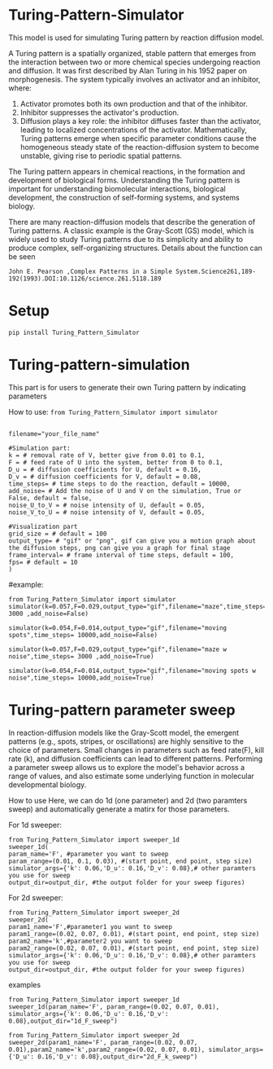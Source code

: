 # Turing-Pattern-Simulator
This model is used for simulating Turing pattern by reaction diffusion model.

A Turing pattern is a spatially organized, stable pattern that emerges from the interaction between two or more chemical species undergoing reaction and diffusion. It was first described by Alan Turing in his 1952 paper on morphogenesis. The system typically involves an activator and an inhibitor, where:
1. Activator promotes both its own production and that of the inhibitor.
2. Inhibitor suppresses the activator's production.
3. Diffusion plays a key role: the inhibitor diffuses faster than the activator, leading to localized concentrations of the activator.
Mathematically, Turing patterns emerge when specific parameter conditions cause the homogeneous steady state of the reaction-diffusion system to become unstable, giving rise to periodic spatial patterns.

The Turing pattern appears in chemical reactions, in the formation and development of biological forms. Understanding the Turing pattern is important for understanding biomolecular interactions, biological development, the construction of self-forming systems, and systems biology. 

There are many reaction-diffusion models that describe the generation of Turing patterns. A classic example is the Gray-Scott (GS) model, which is widely used to study Turing patterns due to its simplicity and ability to produce complex, self-organizing structures. Details about the function can be seen

```John E. Pearson ,Complex Patterns in a Simple System.Science261,189-192(1993).DOI:10.1126/science.261.5118.189```


# Setup
```pip install Turing_Pattern_Simulator```

# Turing-pattern-simulation
This part is for users to generate their own Turing pattern by indicating parameters

How to use:
```from Turing_Pattern_Simulator import simulator```
```simulator(

filename="your_file_name"

#Simulation part:
k = # removal rate of V, better give from 0.01 to 0.1,
F = # feed rate of U into the system, better from 0 to 0.1,
D_u = # diffusion coefficients for U, default = 0.16,
D_v = # diffusion coefficients for V, default = 0.08,
time_steps= # time steps to do the reaction, default = 10000,
add_noise= # Add the noise of U and V on the simulation, True or False, default = false,
noise_U_to_V = # noise intensity of U, default = 0.05,
noise_V_to_U = # noise intensity of V, default = 0.05,

#Visualization part
grid_size = # default = 100
output_type= # "gif" or "png", gif can give you a motion graph about the diffusion steps, png can give you a graph for final stage
frame_interval= # frame interval of time steps, default = 100,
fps= # default = 10
)
```
#example:
```
from Turing_Pattern_Simulator import simulator
simulator(k=0.057,F=0.029,output_type="gif",filename="maze",time_steps= 3000 ,add_noise=False)
```

```
simulator(k=0.054,F=0.014,output_type="gif",filename="moving spots",time_steps= 10000,add_noise=False)
```
```
simulator(k=0.057,F=0.029,output_type="gif",filename="maze w noise",time_steps= 3000 ,add_noise=True)

```

```
simulator(k=0.054,F=0.014,output_type="gif",filename="moving spots w noise",time_steps= 10000,add_noise=True)
```

# Turing-pattern parameter sweep
In reaction-diffusion models like the Gray-Scott model, the emergent patterns (e.g., spots, stripes, or oscillations) are highly sensitive to the choice of parameters. Small changes in parameters such as feed rate(F), kill rate (k), and diffusion coefficients can lead to different patterns. Performing a parameter sweep allows us to explore the model's behavior across a range of values, and also estimate some underlying function in molecular developmental biology.

How to use
Here, we can do 1d (one parameter) and 2d (two paramters sweep) and automatically generate a matirx for those parameters.

For 1d sweeper:
```
from Turing_Pattern_Simulator import sweeper_1d
sweeper_1d(
param_name='F', #parameter you want to sweep
param_range=(0.01, 0.1, 0.03), #(start point, end point, step size)
simulator_args={'k': 0.06,'D_u': 0.16,'D_v': 0.08},# other paramters you use for sweep 
output_dir=output_dir, #the output folder for your sweep figures)
```

For 2d sweeper:
```
from Turing_Pattern_Simulator import sweeper_2d
sweeper_2d(
param1_name='F',#parameter1 you want to sweep
param1_range=(0.02, 0.07, 0.01), #(start point, end point, step size)
param2_name='k',#parameter2 you want to sweep
param2_range=(0.02, 0.07, 0.01), #(start point, end point, step size)
simulator_args={'k': 0.06,'D_u': 0.16,'D_v': 0.08},# other paramters you use for sweep 
output_dir=output_dir, #the output folder for your sweep figures)
```

examples
```
from Turing_Pattern_Simulator import sweeper_1d
sweeper_1d(param_name='F', param_range=(0.02, 0.07, 0.01), simulator_args={'k': 0.06,'D_u': 0.16,'D_v': 0.08},output_dir="1d_F_sweep")
```
```
from Turing_Pattern_Simulator import sweeper_2d
sweeper_2d(param1_name='F', param_range=(0.02, 0.07, 0.01),param2_name='k',param2_range=(0.02, 0.07, 0.01), simulator_args={'D_u': 0.16,'D_v': 0.08},output_dir="2d_F_k_sweep")
```
